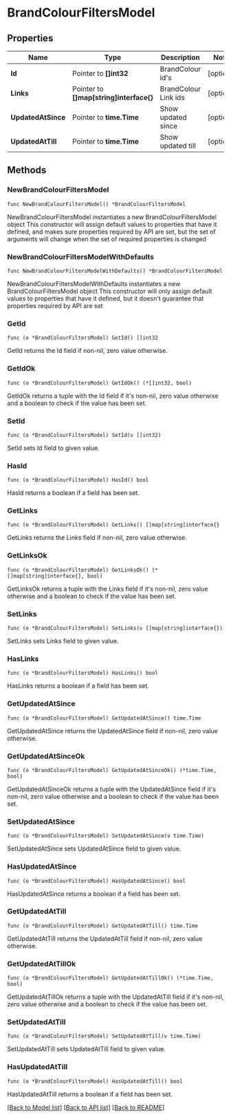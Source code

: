 # BrandColourFiltersModel

## Properties

Name | Type | Description | Notes
------------ | ------------- | ------------- | -------------
**Id** | Pointer to **[]int32** | BrandColour id&#39;s | [optional] 
**Links** | Pointer to **[]map[string]interface{}** | BrandColour Link ids | [optional] 
**UpdatedAtSince** | Pointer to **time.Time** | Show updated since | [optional] 
**UpdatedAtTill** | Pointer to **time.Time** | Show updated till | [optional] 

## Methods

### NewBrandColourFiltersModel

`func NewBrandColourFiltersModel() *BrandColourFiltersModel`

NewBrandColourFiltersModel instantiates a new BrandColourFiltersModel object
This constructor will assign default values to properties that have it defined,
and makes sure properties required by API are set, but the set of arguments
will change when the set of required properties is changed

### NewBrandColourFiltersModelWithDefaults

`func NewBrandColourFiltersModelWithDefaults() *BrandColourFiltersModel`

NewBrandColourFiltersModelWithDefaults instantiates a new BrandColourFiltersModel object
This constructor will only assign default values to properties that have it defined,
but it doesn't guarantee that properties required by API are set

### GetId

`func (o *BrandColourFiltersModel) GetId() []int32`

GetId returns the Id field if non-nil, zero value otherwise.

### GetIdOk

`func (o *BrandColourFiltersModel) GetIdOk() (*[]int32, bool)`

GetIdOk returns a tuple with the Id field if it's non-nil, zero value otherwise
and a boolean to check if the value has been set.

### SetId

`func (o *BrandColourFiltersModel) SetId(v []int32)`

SetId sets Id field to given value.

### HasId

`func (o *BrandColourFiltersModel) HasId() bool`

HasId returns a boolean if a field has been set.

### GetLinks

`func (o *BrandColourFiltersModel) GetLinks() []map[string]interface{}`

GetLinks returns the Links field if non-nil, zero value otherwise.

### GetLinksOk

`func (o *BrandColourFiltersModel) GetLinksOk() (*[]map[string]interface{}, bool)`

GetLinksOk returns a tuple with the Links field if it's non-nil, zero value otherwise
and a boolean to check if the value has been set.

### SetLinks

`func (o *BrandColourFiltersModel) SetLinks(v []map[string]interface{})`

SetLinks sets Links field to given value.

### HasLinks

`func (o *BrandColourFiltersModel) HasLinks() bool`

HasLinks returns a boolean if a field has been set.

### GetUpdatedAtSince

`func (o *BrandColourFiltersModel) GetUpdatedAtSince() time.Time`

GetUpdatedAtSince returns the UpdatedAtSince field if non-nil, zero value otherwise.

### GetUpdatedAtSinceOk

`func (o *BrandColourFiltersModel) GetUpdatedAtSinceOk() (*time.Time, bool)`

GetUpdatedAtSinceOk returns a tuple with the UpdatedAtSince field if it's non-nil, zero value otherwise
and a boolean to check if the value has been set.

### SetUpdatedAtSince

`func (o *BrandColourFiltersModel) SetUpdatedAtSince(v time.Time)`

SetUpdatedAtSince sets UpdatedAtSince field to given value.

### HasUpdatedAtSince

`func (o *BrandColourFiltersModel) HasUpdatedAtSince() bool`

HasUpdatedAtSince returns a boolean if a field has been set.

### GetUpdatedAtTill

`func (o *BrandColourFiltersModel) GetUpdatedAtTill() time.Time`

GetUpdatedAtTill returns the UpdatedAtTill field if non-nil, zero value otherwise.

### GetUpdatedAtTillOk

`func (o *BrandColourFiltersModel) GetUpdatedAtTillOk() (*time.Time, bool)`

GetUpdatedAtTillOk returns a tuple with the UpdatedAtTill field if it's non-nil, zero value otherwise
and a boolean to check if the value has been set.

### SetUpdatedAtTill

`func (o *BrandColourFiltersModel) SetUpdatedAtTill(v time.Time)`

SetUpdatedAtTill sets UpdatedAtTill field to given value.

### HasUpdatedAtTill

`func (o *BrandColourFiltersModel) HasUpdatedAtTill() bool`

HasUpdatedAtTill returns a boolean if a field has been set.


[[Back to Model list]](../README.md#documentation-for-models) [[Back to API list]](../README.md#documentation-for-api-endpoints) [[Back to README]](../README.md)


